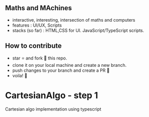 ## Maths and MAchines
- interactive, interesting, intersection of maths and computers
- features : UI/UX, Scripts 
- stacks (so far) : HTML,CSS for UI. JavaScript/TypeScript scripts.

## How to contribute
- star ⭐ and fork 🍴 this repo.
- clone it on your local machine and create a new branch. 
- push changes to your branch and create a PR 🥂
- voila! 🥳

# CartesianAlgo - step 1
Cartesian algo implementation using typescript

